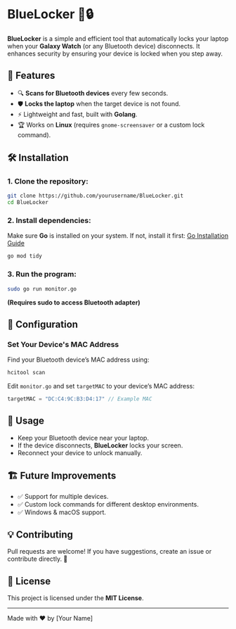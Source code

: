 # BlueLocker 🔵🔒

**BlueLocker** is a simple and efficient tool that automatically locks your laptop when your **Galaxy Watch** (or any Bluetooth device) disconnects. It enhances security by ensuring your device is locked when you step away.

## 🚀 Features
- 🔍 **Scans for Bluetooth devices** every few seconds.
- 🛡️ **Locks the laptop** when the target device is not found.
- ⚡ Lightweight and fast, built with **Golang**.
- 🏆 Works on **Linux** (requires `gnome-screensaver` or a custom lock command).

## 🛠️ Installation
### 1. Clone the repository:
```sh
git clone https://github.com/yourusername/BlueLocker.git
cd BlueLocker
```

### 2. Install dependencies:
Make sure **Go** is installed on your system. If not, install it first: [Go Installation Guide](https://go.dev/doc/install)

```sh
go mod tidy
```

### 3. Run the program:
```sh
sudo go run monitor.go
```
**(Requires sudo to access Bluetooth adapter)**

## 🔧 Configuration
### Set Your Device's MAC Address
Find your Bluetooth device’s MAC address using:
```sh
hcitool scan
```
Edit `monitor.go` and set `targetMAC` to your device’s MAC address:
```go
targetMAC = "DC:C4:9C:B3:D4:17" // Example MAC
```

## 📌 Usage
- Keep your Bluetooth device near your laptop.
- If the device disconnects, **BlueLocker** locks your screen.
- Reconnect your device to unlock manually.

## 🏗️ Future Improvements
- ✅ Support for multiple devices.
- ✅ Custom lock commands for different desktop environments.
- ✅ Windows & macOS support.

## 💡 Contributing
Pull requests are welcome! If you have suggestions, create an issue or contribute directly. 🙌

## 📜 License
This project is licensed under the **MIT License**.

---
Made with ❤️ by [Your Name]

